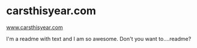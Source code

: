 # carsthisyear.com
www.carsthisyear.com

I'm a readme with text and I am so awesome.  Don't you want to....readme?